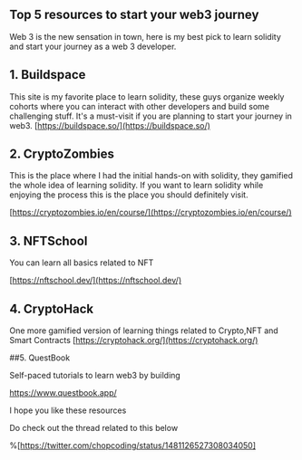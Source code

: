 ## Top 5 resources to start your web3 journey

Web 3 is the new sensation in town, here is my best pick to learn solidity and start your journey as a web 3 developer.

## 1. Buildspace

This site is my favorite place to learn solidity, these guys organize weekly cohorts where you can interact with other developers and build some challenging stuff. It's a must-visit if you are planning to start your journey in web3.
 [https://buildspace.so/](https://buildspace.so/) 

## 2. CryptoZombies

This is the place where I had the initial hands-on with solidity, they gamified the whole idea of learning solidity. If you want to learn solidity while enjoying the process this is the place you should definitely visit.

 [https://cryptozombies.io/en/course/](https://cryptozombies.io/en/course/) 

## 3. NFTSchool

You can learn all basics related to NFT

 [https://nftschool.dev/](https://nftschool.dev/) 

## 4. CryptoHack

One more gamified version of learning things related to Crypto,NFT and Smart Contracts 
 [https://cryptohack.org/](https://cryptohack.org/) 

##5. QuestBook

Self-paced tutorials to learn web3 by building

 [https://www.questbook.app/
](https://www.questbook.app/) 

I hope you like these resources

Do check out the thread related to this below

%[https://twitter.com/chopcoding/status/1481126527308034050]


